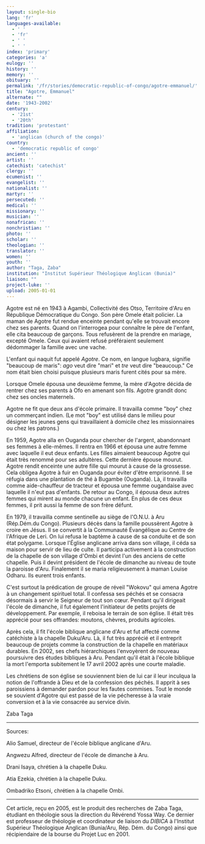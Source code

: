 ```yaml
---
layout: single-bio
lang: 'fr'
languages-available:
  - ' '
  - 'fr'
  - ' '
  - ' '
index: 'primary'
categories: 'a'
eulogy: ''
history: ''
memory: ''
obituary: ''
permalink: '/fr/stories/democratic-republic-of-congo/agotre-emmanuel/'
title: "Agotre, Emmanuel"
alternate: ""
date: '1943-2002'
century:
  - '21st'
  - '20th'
tradition: 'protestant'
affiliation:
  - 'anglican (church of the congo)'
country:
  - 'democratic republic of congo'
ancient: ''
artist: ''
catechist: 'catechist'
clergy: ''
ecumenist: ''
evangelist: ''
nationalist: ''
martyr: ''
persecuted: ''
medical: ''
missionary: ''
musician: ''
nonafrican: ''
nonchristian: ''
photo: ''
scholar: ''
theologian: ''
translator: ''
women: ''
youth: ''
author: "Taga, Zaba"
institution: "Institut Supérieur Théologique Anglican (Bunia)"
liaison: ""
project-luke: ''
upload: 2005-01-01
---
```




Agotre est né en 1943 à Agambi, Collectivité des Otso, Territoire d'Aru en République Démocratique du Congo. Son père Omele était policier. La maman de Agotre fut rendue enceinte pendant qu'elle se trouvait encore chez ses parents. Quand on l'interrogea pour connaître le père de l'enfant, elle cita beaucoup de garçons. Tous refusèrent de la prendre en mariage, excepté Omele. Ceux qui avaient refusé préféraient seulement dédommager la famille avec une vache.

L'enfant qui naquit fut appelé *Agotre*. Ce nom, en langue lugbara, signifie "beaucoup de maris": *ago* veut dire  "mari" et *tre* veut dire "beaucoup."  Ce nom était bien choisi puisque plusieurs maris furent cités pour sa mère.

Lorsque Omele épousa une deuxième femme, la mère d'Agotre décida de rentrer chez ses parents à Ofo en amenant son fils. Agotre grandit donc chez ses oncles maternels.

Agotre ne fit que deux ans d'école primaire. Il travailla comme "boy" chez un commerçant indien. (Le mot "boy" est utilisé dans le milieu pour désigner les jeunes gens qui travaillaient à domicile chez les missionnaires ou chez les patrons.)

En 1959, Agotre alla en Ouganda pour chercher de l'argent, abandonnant ses femmes à elle-mêmes. Il rentra en 1966 et épousa une autre femme avec laquelle il eut deux enfants. Les filles aimaient beaucoup Agotre qui était très renommé pour ses adultères. Cette dernière épouse mourut. Agotre rendit enceinte une autre fille qui mourut à cause de la grossesse. Cela obligea Agotre à fuir en Ouganda pour éviter d'être emprisonné. Il se réfugia dans une plantation de thé à Bugambe (Ouganda). Là, il travailla comme aide-chauffeur de tracteur et épousa une femme ougandaise avec laquelle il n'eut pas d'enfants. De retour au Congo, il épousa deux autres femmes qui mirent au monde chacune un enfant. En plus de ces deux femmes, il prit aussi la femme de son frère défunt.

En 1979, il travailla comme sentinelle au siège de l'O.N.U. à Aru (Rép.Dém.du Congo).
Plusieurs décès dans la famille poussèrent Agotre à croire en Jésus. Il se convertit à la Communauté Évangélique au Centre de l'Afrique de Leri. On lui refusa le baptème à cause de sa conduite et de son état polygame. Lorsque l'Église anglicane arriva dans son village, il céda sa maison pour servir de lieu de culte. Il participa activement à la construction de la chapelle de son village d'Ombi et devint l'un des anciens de cette chapelle. Puis il devint président de l'école de dimanche au niveau de toute la paroisse d'Aru. Finalement il se maria religieusement à maman Louise Odharu. Ils eurent trois enfants.

C'est surtout la prédication de groupe de réveil "Wokovu" qui amena Agotre à un changement spirituel total. Il confessa ses péchés et se consacra désormais à servir le Seigneur de tout son cœur. Pendant qu'il dirigeait l'école de dimanche, il fut également l'initiateur de petits projets de développement. Par exemple, il reboisa le terrain de son église. Il était très apprécié pour ses offrandes: moutons, chèvres, produits agricoles.

Après cela, il fit l'école biblique anglicane d'Aru et fut affecté comme catéchiste à la chapelle Duku/Aru. Là, il fut très apprécié et il entreprit beaucoup de projets comme la construction de la chapelle en matériaux durables. En 2002, ses chefs hiérarchiques l'envoyèrent de nouveau poursuivre des études bibliques à Aru. Pendant qu'il était à l'école biblique la mort l'emporta subitement le 17 avril 2002 après une courte maladie.

Les chrétiens de son église se souviennent bien de lui car il leur inculqua la notion de l'offrande à Dieu et de la confession des péchés. Il apprit à ses paroissiens à demander pardon pour les fautes commises. Tout le monde se souvient d'Agotre qui est passé de la vie pécheresse à la vraie conversion et à la vie consacrée au service divin.

Zaba Taga

---

Sources:

Alio Samuel, directeur de l'école biblique anglicane d'Aru.

Angwezu Alfred, directeur de l'école de dimanche à Aru.

Drani Isaya, chrétien à la chapelle Duku.

Atia Ezekia, chrétien à la chapelle Duku.

Ombadriko Etsoni, chrétien à la chapelle Ombi.

---

Cet article, re&ccedil;u en 2005, est le produit des recherches de Zaba Taga, &eacute;tudiant en th&eacute;ologie sous la direction du R&eacute;v&eacute;rend Yossa Way.  Ce dernier est professeur de th&eacute;ologie et coordinateur de liaison du *DIBICA* &agrave; l'Institut Sup&eacute;rieur Th&eacute;ologique Anglican (Bunia/Aru, R&eacute;p. D&eacute;m. du Congo) ainsi que r&eacute;cipiendaire de la bourse du Projet Luc en 2001.
